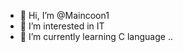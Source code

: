 - 👋 Hi, I’m @Maincoon1
- 👀 I’m interested in IT
- 🌱 I’m currently learning C language
..

<!---
Maincoon1/Maincoon1 is a ✨ special ✨ repository because its `README.md` (this file) appears on your GitHub profile.
You can click the Preview link to take a look at your changes.
--->
